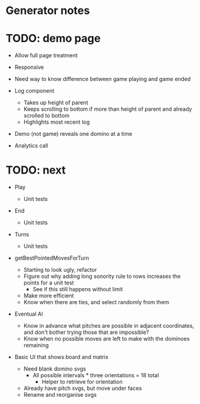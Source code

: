 # Generator notes

# TODO: demo page
* Allow full page treatment
* Responsive
* Need way to know difference between game playing and game ended

* Log component
    * Takes up height of parent
    * Keeps scrolling to bottom if more than height of parent and already scrolled to bottom
    * Highlights most recent log
* Demo (not game) reveals one domino at a time
* Analytics call

# TODO: next
* Play
    * Unit tests

* End
    * Unit tests

* Turns
    * Unit tests

* getBestPointedMovesForTurn
    * Starting to look ugly, refactor
    * Figure out why adding long sonority rule to rows increases the points for a unit test
        * See if this still happens without limit
    * Make more efficient
    * Know when there are ties, and select randomly from them
* Eventual AI
    * Know in advance what pitches are possible in adjacent coordinates, and don't bother trying those that are impossible?
    * Know when no possible moves are left to make with the dominoes remaining

* Basic UI that shows board and matrix
    * Need blank domino svgs
        * All possible intervals * three orientations = 18 total
            * Helper to retrieve for orientation
    * Already have pitch svgs, but move under faces
    * Rename and reorganise svgs